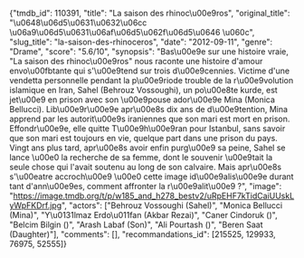 {"tmdb_id": 110391, "title": "La saison des rhinoc\u00e9ros", "original_title": "\u0648\u06d5\u0631\u0632\u06cc \u06a9\u06d5\u0631\u06af\u06d5\u062f\u06d5\u0646 \u060c", "slug_title": "la-saison-des-rhinoceros", "date": "2012-09-11", "genre": "Drame", "score": "5.6/10", "synopsis": "Bas\u00e9e sur une histoire vraie, \"La saison des rhinoc\u00e9ros\" nous raconte une histoire d'amour envo\u00fbtante qui s'\u00e9tend sur trois d\u00e9cennies. Victime d'une vendetta personnelle pendant la p\u00e9riode trouble de la r\u00e9volution islamique en Iran, Sahel (Behrouz Vossoughi), un po\u00e8te kurde, est jet\u00e9 en prison avec son \u00e9pouse ador\u00e9e Mina (Monica Bellucci). Lib\u00e9r\u00e9e apr\u00e8s dix ans de d\u00e9tention, Mina apprend par les autorit\u00e9s iraniennes que son mari est mort en prison. Effondr\u00e9e, elle quitte T\u00e9h\u00e9ran pour Istanbul, sans savoir que son mari est toujours en vie, quelque part dans une prison du pays. Vingt ans plus tard, apr\u00e8s avoir enfin purg\u00e9 sa peine, Sahel se lance \u00e0 la recherche de sa femme, dont le souvenir \u00e9tait la seule chose qui l'avait soutenu au long de son calvaire. Mais apr\u00e8s s'\u00eatre accroch\u00e9 \u00e0 cette image id\u00e9alis\u00e9e durant tant d'ann\u00e9es, comment affronter la r\u00e9alit\u00e9 ?", "image": "https://image.tmdb.org/t/p/w185_and_h278_bestv2/uRpEHF7kTidCaiUUskLyWpFKDrf.jpg", "actors": ["Behrouz Vossoughi (Sahel)", "Monica Bellucci (Mina)", "Y\u0131lmaz Erdo\u011fan (Akbar Rezai)", "Caner Cindoruk ()", "Belcim Bilgin ()", "Arash Labaf (Son)", "Ali Pourtash ()", "Beren Saat (Daughter)"], "comments": [], "recommandations_id": [215525, 129933, 76975, 52555]}
